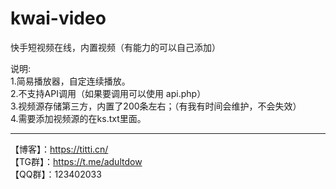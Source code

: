 # kwai-video
快手短视频在线，内置视频（有能力的可以自己添加）

说明:</br>
1.简易播放器，自定连续播放。</br>
2.不支持API调用（如果要调用可以使用 api.php）</br>
3.视频源存储第三方，内置了200条左右；（有我有时间会维护，不会失效）</br>
4.需要添加视频源的在ks.txt里面。</br>

--------------------------------------------------------------------

【博客】：https://titti.cn/</br>
【TG群】：https://t.me/adultdow</br>
【QQ群】：123402033</br>

